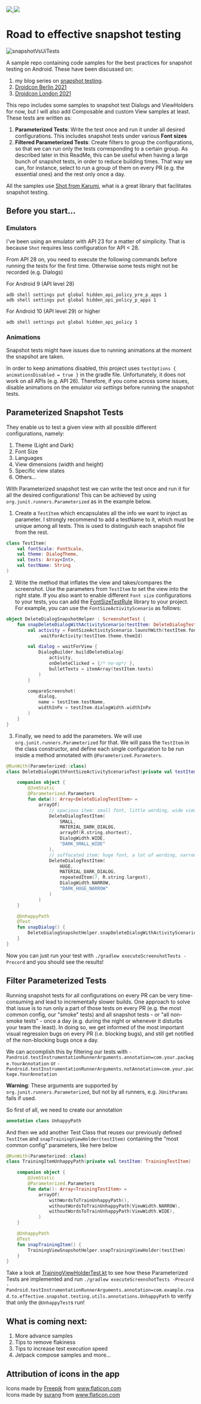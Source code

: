 <a href="https://androidweekly.net/issues/issue-479">
<img src="https://androidweekly.net/issues/issue-479/badge">
</a><a href="https://androidweekly.net/issues/issue-485">
<img src="https://androidweekly.net/issues/issue-485/badge">
</a>

# Road to effective snapshot testing </br>

![snapshotVsUiTests](https://user-images.githubusercontent.com/6097181/144911921-bae6182b-dae7-4f59-9dba-c88c9052b9b7.gif)

A sample repo containing code samples for the best practices for snapshot testing on Android. These have been discussed on:
1. my blog series on [snapshot testing](https://sergiosastre.hashnode.dev/an-introduction-to-snapshot-testing-on-android-in-2021). 
2. [Droidcon Berlin 2021](https://www.droidcon.com/2021/11/10/an-introduction-to-effective-snapshot-testing-on-android/)
3. [Droidcon London 2021](https://www.droidcon.com/2021/11/17/an-introduction-to-effective-snapshot-testing-on-android-2/)

This repo includes some samples to snapshot test Dialogs and ViewHolders for now, but I will also add Composable and custom View samples at least. 
These tests are written as:
1. **Parameterized Tests**: Write the test once and run it under all desired configurations. This includes snapshot tests under various **Font sizes**
2. **Filtered Parameterized Tests**: Create filters to group the configurations, so that we can run only the tests corresponding to a certain group. As described later in this ReadMe, this can be useful when having a large bunch of snapshot tests, in order to reduce building times. That way we can, for instance, select to run a group of them on every PR (e.g. the essential ones) and the rest only once a day.

All the samples use [Shot from Karumi](https://github.com/Karumi/Shot), what is a great library that facilitates
snapshot testing.

## Before you start...
### Emulators
I've been using an emulator with API 23 for a matter of simplicity. That is because `Shot` requires less
configuration for API < 28.

From API 28 on, you need to execute the following commands before running the tests for the first time.
Otherwise some tests might not be recorded (e.g. Dialogs)

For Android 9 (API level 28)
```
adb shell settings put global hidden_api_policy_pre_p_apps 1
adb shell settings put global hidden_api_policy_p_apps 1
```

For Android 10 (API level 29) or higher

```
adb shell settings put global hidden_api_policy 1
```

### Animations
Snapshot tests might have issues due to running animations at the moment the snapshot are taken.

In order to keep animations disabled, this project uses `testOptions { animationsDisabled = true }` in the gradle file. Unfortunately, it does not work on all APIs (e.g. API 26).
Therefore, if you come across some issues, disable animations on the emulator *via settings* before running the snapshot tests.

## Parameterized Snapshot Tests
They enable us to test a given view with all possible different configurations, namely:
  1. Theme (Light and Dark)
  2. Font Size
  3. Languages
  4. View dimensions (width and height)
  5. Specific view states
  6. Others...

With Parameterized snapshot test we can write the test once and run it for all the desired configurations!
This can be achieved by using `org.junit.runners.Parameterized` as in the example below.

1. Create a `TestItem` which encapsulates all the info we want to inject as parameter. I strongly
recommend to add a testName to it, which must be unique among all tests. This is used to distinguish
each snapshot file from the rest.
```kotlin
class TestItem(
    val fontScale: FontScale,
    val theme: DialogTheme,
    val texts: Array<Int>,
    val testName: String
)
```

2. Write the method that inflates the view and takes/compares the screenshot. Use the parameters from
`TestItem` to set the view into the right state.
If you also want to enable different `Font size` configurations to your tests, you can add the
[FontSizeTestRule](https://github.com/sergio-sastre/FontSizeTestRule) library to your project. For example,
you can use the `FontSizeActivityScenario` as follows:
```kotlin
object DeleteDialogSnapshotHelper : ScreenshotTest {
    fun snapDeleteDialogWithActivityScenario(testItem: DeleteDialogTestItem) {
        val activity = FontSizeActivityScenario.launchWith(testItem.fontScale)
            .waitForActivity(testItem.theme.themId)

        val dialog = waitForView {
            DialogBuilder.buildDeleteDialog(
                activity,
                onDeleteClicked = {/* no-op*/ },
                bulletTexts = itemArray(testItem.texts)
            )
        }

        compareScreenshot(
            dialog,
            name = testItem.testName,
            widthInPx = testItem.dialogWidth.widthInPx
        )
    }
}
```

3. Finally, we need to add the parameters. We will use `org.junit.runners.Parameterized` for that.
We will pass the `TestItem` in the class constructor, and define each single configuration to be run
inside a method annotated with `@Parameterized.Parameters`.

```kotlin
@RunWith(Parameterized::class)
class DeleteDialogWithFontSizeActivityScenarioTest(private val testItem: DeleteDialogTestItem) : ScreenshotTest {

    companion object {
        @JvmStatic
        @Parameterized.Parameters
        fun data(): Array<DeleteDialogTestItem> =
            arrayOf(
                // spacious item: small font, little wording, wide view
                DeleteDialogTestItem(
                    SMALL,
                    MATERIAL_DARK_DIALOG,
                    arrayOf(R.string.shortest),
                    DialogWidth.WIDE,
                    "DARK_SMALL_WIDE"
                ),
                // suffocated item: huge font, a lot of wording, narrow view
                DeleteDialogTestItem(
                    HUGE,
                    MATERIAL_DARK_DIALOG,
                    repeatedItem(7, R.string.largest),
                    DialogWidth.NARROW,
                    "DARK_HUGE_NARROW"
                )
            )
    }

    @UnhappyPath
    @Test
    fun snapDialog() {
        DeleteDialogSnapshotHelper.snapDeleteDialogWithActivityScenario(testItem)
    }
}
```
Now you can just run your test with `./gradlew executeScreenshotTests -Precord` and you should see the
results!

## Filter Parameterized Tests
Running snapshot tests for all configurations on every PR can be very time-consuming and lead to
incrementally slower builds. One approach to solve that issue is to run only a part of those tests
on every PR (e.g. the most common config, our "smoke" tests) and all snapshot tests - or "all non-smoke
tests" - once a day (e.g. during the night or whenever it disturbs your team the least).
In doing so, we get informed of the most important visual regression bugs on every PR (i.e. blocking bugs),
and still get notified of the non-blocking bugs once a day.

We can accomplish this by filtering our tests with
`-Pandroid.testInstrumentationRunnerArguments.annotation=com.your.package.YourAnnotation`
or
`-Pandroid.testInstrumentationRunnerArguments.notAnnotation=com.your.package.YourAnnotation`

**Warning**: These arguments are supported by `org.junit.runners.Parameterized`, but not by all runners,
e.g. `JUnitParams` fails if used.

So first of all, we need to create our annotation
```kotlin
annotation class UnhappyPath
```

And then we add another Test Class that reuses our previously defined `TestItem` and `snapTrainingViewHolder(testItem)`
containing the "most common config" parameters, like here below
```kotlin
@RunWith(Parameterized::class)
class TrainingItemUnhappyPath(private val testItem: TrainingTestItem) : ScreenshotTest {

    companion object {
        @JvmStatic
        @Parameterized.Parameters
        fun data(): Array<TrainingTestItem> =
            arrayOf(
                withWordsToTrainUnhappyPath(),
                withoutWordsToTrainUnhappyPath(ViewWidth.NARROW),
                withoutWordsToTrainUnhappyPath(ViewWidth.WIDE),
            )
    }

    @UnhappyPath
    @Test
    fun snapTrainingItem() {
        TrainingViewSnapshotHelper.snapTrainingViewHolder(testItem)
    }
}
```

Take a look at [TrainingViewHolderTest.kt](https://github.com/sergio-sastre/RoadToEffectiveSnapshotTesting/blob/master/app/src/androidTest/java/com/example/road/to/effective/snapshot/testing/parameterized/trainingitem/TrainingViewHolderTest.kt) to see how these Parameterized Tests are implemented and run
`./gradlew executeScreenshotTests -Precord -Pandroid.testInstrumentationRunnerArguments.annotation=com.example.road.to.effective.snapshot.testing.utils.annotations.UnhappyPath`
to verify that only the `@UnhappyTest`s run!

## What is coming next:
1. More advance samples
2. Tips to remove flakiness
3. Tips to increase test execution speed
4. Jetpack compose samples
and more...

## Attribution of icons in the app
Icons made by <a href="https://www.freepik.com" title="Freepik">Freepik</a> from <a href="https://www.flaticon.com/" title="Flaticon">www.flaticon.com</a>
</br>
Icons made by <a href="https://www.flaticon.com/authors/surang" title="surang">surang</a> from <a href="https://www.flaticon.com/" title="Flaticon">www.flaticon.com</a>

